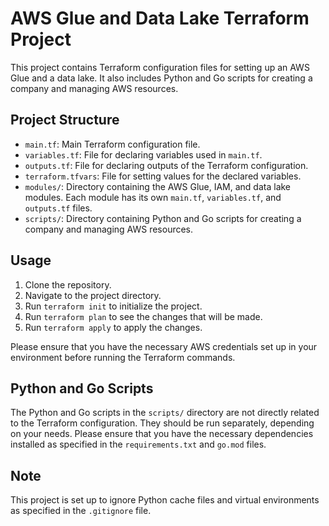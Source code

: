 # AWS Glue and Data Lake Terraform Project

This project contains Terraform configuration files for setting up an AWS Glue and a data lake. It also includes Python and Go scripts for creating a company and managing AWS resources.

## Project Structure

- `main.tf`: Main Terraform configuration file.
- `variables.tf`: File for declaring variables used in `main.tf`.
- `outputs.tf`: File for declaring outputs of the Terraform configuration.
- `terraform.tfvars`: File for setting values for the declared variables.
- `modules/`: Directory containing the AWS Glue, IAM, and data lake modules. Each module has its own `main.tf`, `variables.tf`, and `outputs.tf` files.
- `scripts/`: Directory containing Python and Go scripts for creating a company and managing AWS resources.

## Usage

1. Clone the repository.
2. Navigate to the project directory.
3. Run `terraform init` to initialize the project.
4. Run `terraform plan` to see the changes that will be made.
5. Run `terraform apply` to apply the changes.

Please ensure that you have the necessary AWS credentials set up in your environment before running the Terraform commands.

## Python and Go Scripts

The Python and Go scripts in the `scripts/` directory are not directly related to the Terraform configuration. They should be run separately, depending on your needs. Please ensure that you have the necessary dependencies installed as specified in the `requirements.txt` and `go.mod` files.

## Note

This project is set up to ignore Python cache files and virtual environments as specified in the `.gitignore` file.